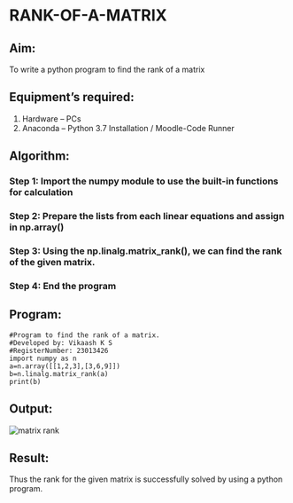 # RANK-OF-A-MATRIX
## Aim:
To write a python program to find the rank of a matrix
## Equipment’s required:
1. 	Hardware – PCs
2. 	Anaconda – Python 3.7 Installation / Moodle-Code Runner
## Algorithm:
### Step 1: Import the numpy module to use the built-in functions for calculation
### Step 2: Prepare the lists from each linear equations and assign in np.array()
### Step 3: Using the np.linalg.matrix_rank(), we can find the rank of the given matrix.
### Step 4: End the program
## Program:
~~~
#Program to find the rank of a matrix.
#Developed by: Vikaash K S
#RegisterNumber: 23013426
import numpy as n
a=n.array([[1,2,3],[3,6,9]])
b=n.linalg.matrix_rank(a)
print(b)
~~~
## Output:
![matrix rank](https://github.com/Vikaash19/RANK-OF-A-MATRIX/assets/148514589/a64bc2cd-73ce-44db-b40d-89f56f809f81)
## Result:
Thus the rank for the given matrix is successfully solved by  using a python program.

